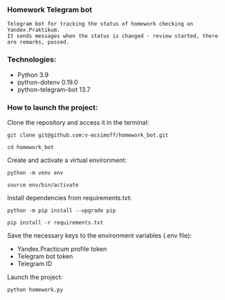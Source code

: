 ### Homework Telegram bot

```
Telegram bot for tracking the status of homework checking on Yandex.Praktikum.
It sends messages when the status is changed - review started, there are remarks, passed.
```

### Technologies:
- Python 3.9
- python-dotenv 0.19.0
- python-telegram-bot 13.7

### How to launch the project:

Clone the repository and access it in the terminal:

```
git clone git@github.com:v-mcsimoff/homework_bot.git
```

```
cd homework_bot
```

Create and activate a virtual environment:

```
python -m venv env
```

```
source env/bin/activate
```

Install dependencies from requirements.txt:

```
python -m pip install --upgrade pip
```

```
pip install -r requirements.txt
```

Save the necessary keys to the environment variables (.env file):
- Yandex.Practicum profile token
- Telegram bot token
- Telegram ID


Launch the project:

```
python homework.py
```
